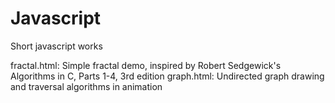 Javascript
==========

Short javascript works

fractal.html: Simple fractal demo, inspired by Robert Sedgewick's Algorithms in C, Parts 1-4, 3rd edition
graph.html:   Undirected graph drawing and traversal algorithms in animation
